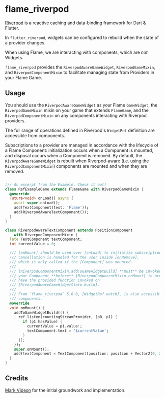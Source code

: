 # flame_riverpod

[Riverpod](https://pub.dev/packages/flutter_riverpod) is a reactive caching and data-binding framework for Dart & Flutter.

In `flutter_riverpod`, widgets can be configured to rebuild when the state
of a provider changes.

When using Flame, we are interacting with components, which are *not* Widgets.

`flame_riverpod` provides the `RiverpodAwareGameWidget`, `RiverpodGameMixin`, and
`RiverpodComponentMixin` to facilitate managing state from Providers in your Flame Game.

## Usage

You should use the `RiverpodAwareGameWidget` as your Flame `GameWidget`, the `RiverpodGameMixin`
mixin on your game that extends `FlameGame`, and the `RiverpodComponentMixin` on any components
interacting with Riverpod providers.

The full range of operations defined in Riverpod's `WidgetRef` definition are accessible from
components.

Subscriptions to a provider are managed in accordance with the lifecycle
of a Flame Component: initialization occurs when a Component is mounted, and disposal
occurs when a Component is removed. By default, the `RiverpodAwareGameWidget` is rebuilt when
Riverpod-aware (i.e. using the `RiverpodComponentMixin`) components are mounted and when they are
removed.

```dart

/// An excerpt from the Example. Check it out!
class RefExampleGame extends FlameGame with RiverpodGameMixin {
  @override
  Future<void> onLoad() async {
    await super.onLoad();
    add(TextComponent(text: 'Flame'));
    add(RiverpodAwareTextComponent());
  }
}

class RiverpodAwareTextComponent extends PositionComponent
    with RiverpodComponentMixin {
  late TextComponent textComponent;
  int currentValue = 0;

  /// [onMount] should be used over [onLoad] to initialize subscriptions,
  /// cancellation is handled for the user inside [onRemove],
  /// which is only called if the [Component] was mounted.
  /// 
  /// [RiverpodComponentMixin.addToGameWidgetBuild] **must** be invoked in 
  /// your Component **before** [RiverpodComponentMixin.onMount] in order to 
  /// have the provided function invoked on 
  /// [RiverpodAwareGameWidgetState.build].
  /// 
  /// From `flame_riverpod` 5.0.0, [WidgetRef.watch], is also accessible from 
  /// components.
  @override
  void onMount() {
    addToGameWidgetBuild(() {
      ref.listen(countingStreamProvider, (p0, p1) {
        if (p1.hasValue) {
          currentValue = p1.value!;
          textComponent.text = '$currentValue';
        }
      });
    });
    super.onMount();
    add(textComponent = TextComponent(position: position + Vector2(0, 27)));
  }
}

```


## Credits

[Mark Videon](https://markvideon.dev) for the initial groundwork and implementation.
